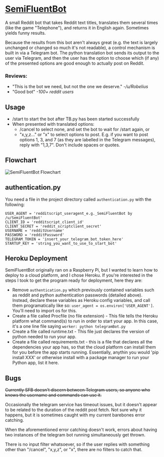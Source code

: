 # [SemiFluentBot](https://www.reddit.com/user/SemiFluentBot/)
A small Reddit bot that takes Reddit text titles, translates them several times (like the game "Telephone"), and returns it in English again. Sometimes yields funny results.

Because the results from this bot aren't always great (e.g. the text is largely unchanged or changed so much it's not readable), a control mechanism is built in via a Telegram bot. The python translation bot sends its output to the user via Telegram, and then the user has the option to choose which (if any) of the presented options are good enough to actually post on Reddit.

### Reviews:
* "This is the bot we need, but not the one we deserve." *-/u/Robelius*
* "Good bot" *-100+ reddit users*

## Usage
- /start to start the bot after TB.py has been started successfully
- When presented with translated options:
  - /cancel to select none, and set the bot to wait for /start again, or
  - "x,y,z..." or "x" to select options to post. E.g. if you want to post options 1, 3, and 7 (as they are labelled in the Telegram messages), reply with "1,3,7". Don't include spaces or quotes.

## Flowchart
![SemiFluentBot Flowchart](https://github.com/drummingjack2/SemiFluentBot/blob/master/SFB_flowchart.png)

## authentication.py
You need a file in the project directory called `authentication.py` with the following:

    USER_AGENT = 'redditscript_useragent_e.g._SemiFluentBot by /u/SemiFluentBot'
    CLIENT_ID = 'redditscript_client_id'
    CLIENT_SECRET = 'reddit_scriptclient_secret'
    USERNAME = 'redditUsername'
    PASSWORD = 'redditPassword'
    TELEGRAM_TOKEN = 'insert_your_telegram_bot_token_here'
    STARTUP_KEY = 'string_you_want_to_use_to_start_bot'
    
## Heroku Deployment
SemiFluentBot originally ran on a Raspberry Pi, but I wanted to learn how to deploy to a cloud platform, and I chose Heroku. If you're interested in the steps I took to get the program ready for deployment, here they are:
* Remove `authentication.py` which previously contained variables such as reddit and python authentication passwords (detailed above). Instead, declare these variables as Heroku config variables, and call them programatically like so: `user_agent = os.environ['USER_AGENT']`. You'll need to import os for this.
* Create a file called Procfile (no file extension) - This file tells the Heroku platform what command(s) to run in order to start your app. In this case, it's a one line file saying `worker: python telegramBot.py`
* Create a file called runtime.txt - This file just declares the version of python needed to run your app.
* Create a file called requirements.txt - this is a file that declares all the dependencies your app has, so that the cloud platform can install them for you before the app starts running. Essentially, anythin you would 'pip install XXX' or otherwise install with a package manager to run your Python app, list it here.

## Bugs

~~Currently SFB doesn't discern between Telegram users, so anyone who knows the username and commands can use it.~~

Occasionally the telegram service has timeout issues, but it doesn't appear to be related to the duration of the reddit post fetch. Not sure why it happens, but it is sometimes caught with my current barebones error catching.

When the aforementioned error catching doesn't work, errors about having two instances of the telegram bot running simultaneously get thrown.

There is no input filter whatsoever, so if the user replies with something other than "/cancel", "x,y,z", or "x", there are no filters to catch that.

